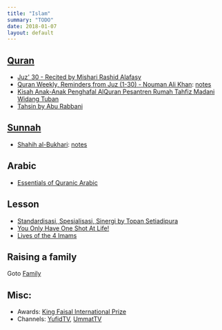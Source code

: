 ```yaml
---
title: "Islam"
summary: "TODO"
date: 2018-01-07
layout: default
---
```


## [Quran](https://quran.com/)
* [Juz' 30 - Recited by Mishari Rashid Alafasy](https://www.youtube.com/watch?v=HK8b1CUxyhw)
* [Quran Weekly, Reminders from Juz (1-30) - Nouman Ali Khan](https://www.youtube.com/playlist?list=PLFP6-6Ao4FMm5FnIT9QvstEmhWNugJlNO): [notes](https://github.com/tttor/islam/blob/master/quran/quran_weekly_nak.md)
* [Kisah Anak-Anak Penghafal AlQuran Pesantren Rumah Tahfiz Madani Widang Tuban](https://www.youtube.com/watch?v=-WW2YCXnXRo)
* [Tahsin by Abu Rabbani](https://www.youtube.com/watch?v=lgTVLVdpl6A)

## [Sunnah](https://sunnah.com/)
* [Shahih al-Bukhari](https://sunnah.com/bukhari): [notes](https://github.com/tttor/islam/blob/master/sunnah/shahih_bukhari.md)

## Arabic
* [Essentials of Quranic Arabic](http://kalamullah.com/essentials-of-arabic.html)

## Lesson
* [Standardisasi, Spesialisasi, Sinergi by Topan Setiadipura](https://www.youtube.com/watch?v=C7IOZW7a8pg&feature=share)
* [You Only Have One Shot At Life!](https://www.youtube.com/watch?v=v6wPnqxyiRo)
* [Lives of the 4 Imams](https://www.youtube.com/playlist?list=PL2F529982E0608204)

## Raising a family
Goto [Family](http://tttor.github.io/family)

## Misc:
* Awards: [King Faisal International Prize](http://kfip.org/en)
* Channels: [YufidTV](https://www.youtube.com/channel/UCX-4mrOc5r691SzDhHtkOgw), [UmmatTV](https://www.youtube.com/channel/UChq7NDxIkiwKCFRt6Qmn-Bw)
